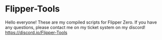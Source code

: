 # Flipper-Tools
 Hello everyone! These are my compiled scripts for Flipper Zero. 
 If you have any questions, please contact me on my ticket system on my discord! https://discord.io/Flipper-Tools
